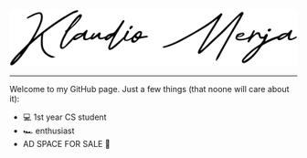 <div id="svgLogo" align="center">
    <picture>
        <source srcset="dark-sign.svg" media="(prefers-color-scheme: dark)">
        <img src="light-sign.svg">
    </picture>
</div>
<hr>

Welcome to my GitHub page. Just a few things (that noone will care about it):

- 💻 1st year CS student
- 🏎️ enthusiast
- AD SPACE FOR SALE 💸

